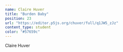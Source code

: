 ```yaml
---
name: Claire Huver
title: "Burden Baby"
position: 23
url: "https://editor.p5js.org/chuver/full/q1JW5_zJz"
content_type: student
color: "#57659c"
---
```


Claire Huver
